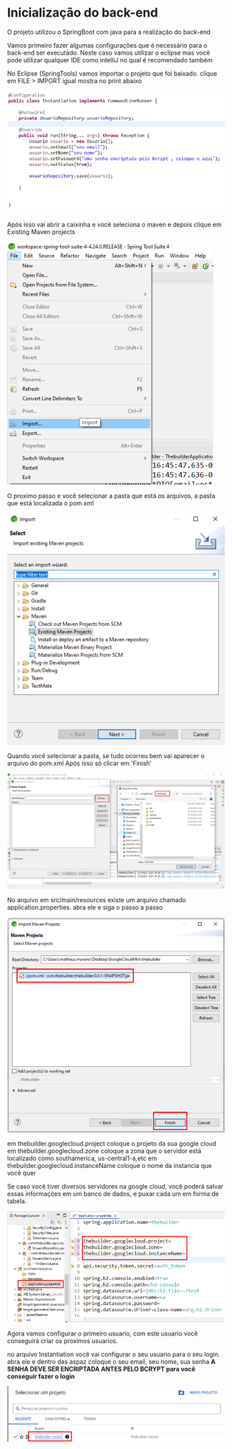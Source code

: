 # Inicialização do back-end

O projeto utilizou o SpringBoot com java para a realização do back-end



Vamos primeiro fazer algumas configurações que é necessário para o back-end ser executado. Neste caso vamos utilizar o eclipse mas você pode utilizar qualquer IDE como intelliJ no qual é recomendado também


No Eclipse (SpringTools) vamos importar o projeto que foi baixado. clique em FILE > IMPORT igual mostra no print abaixo

![alt text](assetsReadme/image.png)

Após isso vai abrir a caixinha e você seleciona o maven e depois clique em Existing Maven projects

![alt text](assetsReadme/image1.png)

O proximo passo e você selecionar a pasta que está os arquivos, a pasta que está localizada o pom.xml

![alt text](assetsReadme/image2.png)

Quando você selecionar a pasta, se tudo ocorreu bem vai aparecer o arquivo do pom.xml Após isso só clicar em 'Finish'

![alt text](assetsReadme/image3.png)


No arquivo em src/main/resources existe um arquivo chamado application.properties. abra ele e siga o passo a passo



![alt text](assetsReadme/image4.png)



em thebuilder.googlecloud.project coloque o projeto da sua google cloud
em thebuilder.googlecloud.zone coloque a zona que o servidor está localizado como southamerica, us-central1-a,etc
em thebuilder.googlecloud.instanceName coloque o nome da instancia que você quer

Se caso você tiver diversos servidores na google cloud, você poderá salvar essas informações em um banco de dados, e puxar cada um em forma de tabela.


![alt text](assetsReadme/image5.png)

Agora vamos configurar o primeiro usuario, com este usuario você conseguirá criar os proximos usuarios.

no arquivo Instantiation você vai configurar o seu usuario para o seu login. abra ele e dentro das aspaz coloque o seu email, seu nome, sua senha **A SENHA DEVE SER ENCRIPTADA ANTES PELO BCRYPT para você conseguir fazer o login**

![alt text](assetsReadme/image6.png)